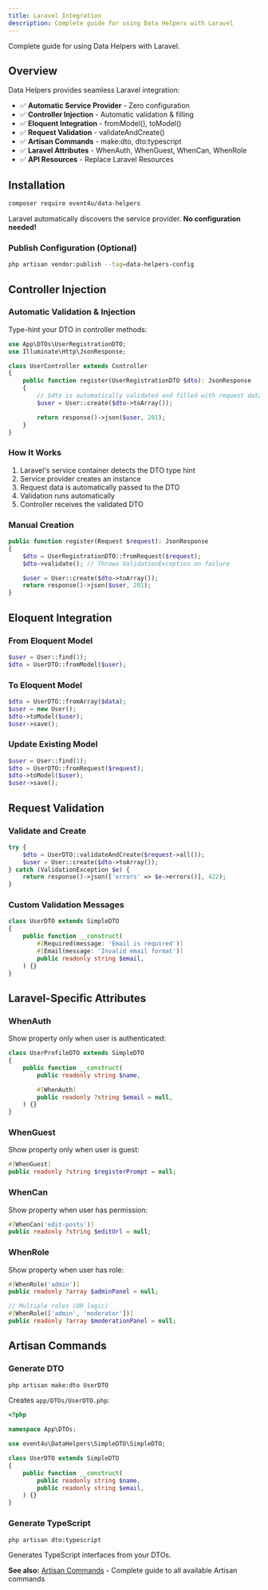 ```yaml
---
title: Laravel Integration
description: Complete guide for using Data Helpers with Laravel
---
```


Complete guide for using Data Helpers with Laravel.

## Overview

Data Helpers provides seamless Laravel integration:

- ✅ **Automatic Service Provider** - Zero configuration
- ✅ **Controller Injection** - Automatic validation & filling
- ✅ **Eloquent Integration** - fromModel(), toModel()
- ✅ **Request Validation** - validateAndCreate()
- ✅ **Artisan Commands** - make:dto, dto:typescript
- ✅ **Laravel Attributes** - WhenAuth, WhenGuest, WhenCan, WhenRole
- ✅ **API Resources** - Replace Laravel Resources

## Installation

```bash
composer require event4u/data-helpers
```

Laravel automatically discovers the service provider. **No configuration needed!**

### Publish Configuration (Optional)

```bash
php artisan vendor:publish --tag=data-helpers-config
```

## Controller Injection

### Automatic Validation & Injection

Type-hint your DTO in controller methods:

```php
use App\DTOs\UserRegistrationDTO;
use Illuminate\Http\JsonResponse;

class UserController extends Controller
{
    public function register(UserRegistrationDTO $dto): JsonResponse
    {
        // $dto is automatically validated and filled with request data
        $user = User::create($dto->toArray());

        return response()->json($user, 201);
    }
}
```

### How It Works

1. Laravel's service container detects the DTO type hint
2. Service provider creates an instance
3. Request data is automatically passed to the DTO
4. Validation runs automatically
5. Controller receives the validated DTO

### Manual Creation

```php
public function register(Request $request): JsonResponse
{
    $dto = UserRegistrationDTO::fromRequest($request);
    $dto->validate(); // Throws ValidationException on failure

    $user = User::create($dto->toArray());
    return response()->json($user, 201);
}
```

## Eloquent Integration

### From Eloquent Model

```php
$user = User::find(1);
$dto = UserDTO::fromModel($user);
```

### To Eloquent Model

```php
$dto = UserDTO::fromArray($data);
$user = new User();
$dto->toModel($user);
$user->save();
```

### Update Existing Model

```php
$user = User::find(1);
$dto = UserDTO::fromRequest($request);
$dto->toModel($user);
$user->save();
```

## Request Validation

### Validate and Create

```php
try {
    $dto = UserDTO::validateAndCreate($request->all());
    $user = User::create($dto->toArray());
} catch (ValidationException $e) {
    return response()->json(['errors' => $e->errors()], 422);
}
```

### Custom Validation Messages

```php
class UserDTO extends SimpleDTO
{
    public function __construct(
        #[Required(message: 'Email is required')]
        #[Email(message: 'Invalid email format')]
        public readonly string $email,
    ) {}
}
```

## Laravel-Specific Attributes

### WhenAuth

Show property only when user is authenticated:

```php
class UserProfileDTO extends SimpleDTO
{
    public function __construct(
        public readonly string $name,

        #[WhenAuth]
        public readonly ?string $email = null,
    ) {}
}
```

### WhenGuest

Show property only when user is guest:

```php
#[WhenGuest]
public readonly ?string $registerPrompt = null;
```

### WhenCan

Show property when user has permission:

```php
#[WhenCan('edit-posts')]
public readonly ?string $editUrl = null;
```

### WhenRole

Show property when user has role:

```php
#[WhenRole('admin')]
public readonly ?array $adminPanel = null;

// Multiple roles (OR logic)
#[WhenRole(['admin', 'moderator'])]
public readonly ?array $moderationPanel = null;
```

## Artisan Commands

### Generate DTO

```bash
php artisan make:dto UserDTO
```

Creates `app/DTOs/UserDTO.php`:

```php
<?php

namespace App\DTOs;

use event4u\DataHelpers\SimpleDTO\SimpleDTO;

class UserDTO extends SimpleDTO
{
    public function __construct(
        public readonly string $name,
        public readonly string $email,
    ) {}
}
```

### Generate TypeScript

```bash
php artisan dto:typescript
```

Generates TypeScript interfaces from your DTOs.

**See also:** [Artisan Commands](/framework-integration/artisan-commands/) - Complete guide to all available Artisan commands
